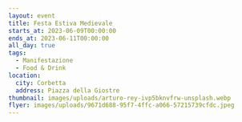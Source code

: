 ```yaml
---
layout: event
title: Festa Estiva Medievale
starts_at: 2023-06-09T00:00:00
ends_at: 2023-06-11T00:00:00
all_day: true
tags:
  - Manifestazione
  - Food & Drink
location:
  city: Corbetta
  address: Piazza della Giostre
thumbnail: images/uploads/arturo-rey-ivp5bknvfrw-unsplash.webp
flyer: images/uploads/9671d688-95f7-4ffc-a066-57215739cfdc.jpeg
---
```

